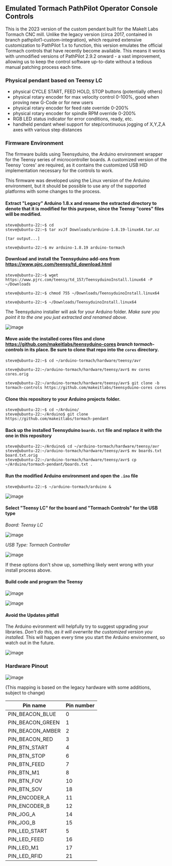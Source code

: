 ## Emulated Tormach PathPilot Operator Console Controls

This is the 2023 version of the custom pendant built for the MakeIt Labs Tormach CNC mill.  Unlike the legacy version (circa 2017, contained in branch pathpilot1-custom-integration), which required extensive customization to PathPilot 1.x to function, this version emulates the official Tormach controls that have recently become available.  This means it works with unmodified versions of PathPilot 2.9.2 onward - a vast improvement, allowing us to keep the control software up-to-date without a tedious manual patching process each time.

### Physical pendant based on Teensy LC

  - physical CYCLE START, FEED HOLD, STOP buttons (potentially others)
  - physical rotary encoder for max velocity control 0-100%, good when proving new G-Code or for new users
  - physical rotary encoder for feed rate override 0-200%
  - physical rotary encoder for spindle RPM override 0-200%
  - RGB LED status indicator for error conditions, ready, etc.
  - handheld pendant wheel support for step/continuous jogging of X,Y,Z,A axes with various step distances

### Firmware Environment

The firmware builds using Teensyduino, the Arduino environment wrapper for the Teensy series of microcontroller boards.  A customized version of the Teensy 'cores' are required, as it contains the customized USB HID implementation necessary for the controls to work. 

This firmware was developed using the Linux version of the Arduino environment, but it should be possible to use any of the supported platforms with some changes to the process.

#### Extract "Legacy" Arduino 1.8.x and rename the extracted directory to denote that it is modified for this purpose, since the Teensy "cores" files will be modified.

```
steve@ubuntu-22:~$ cd
steve@ubuntu-22:~$ tar xvJf Downloads/arduino-1.8.19-linux64.tar.xz   

[tar output...]

steve@ubuntu-22:~$ mv arduino-1.8.19 arduino-tormach
```
    
#### Download and install the Teensyduino add-ons from https://www.pjrc.com/teensy/td_download.html
  
```
steve@ubuntu-22:~$ wget https://www.pjrc.com/teensy/td_157/TeensyduinoInstall.linux64 -P ~/Downloads

steve@ubuntu-22:~$ chmod 755 ~/Downloads/TeensyduinoInstall.linux64 

steve@ubuntu-22:~$ ~/Downloads/TeensyduinoInstall.linux64 
```

The Teensyduino installer will ask for your Arduino folder.  *Make sure you point it to the one you just extracted and renamed above.*

![image](https://user-images.githubusercontent.com/3910098/219883972-9329ee76-fa88-4ee0-bb4b-a420d9fd2e3d.png)
  
#### Move aside the installed cores files and clone https://github.com/makeitlabs/teensyduino-cores *branch tormach-controls* in its place.  Be sure to clone that repo into the `cores` directory.

```
steve@ubuntu-22:~$ cd ~/arduino-tormach/hardware/teensy/avr

steve@ubuntu-22:~/arduino-tormach/hardware/teensy/avr$ mv cores cores.orig

steve@ubuntu-22:~/arduino-tormach/hardware/teensy/avr$ git clone -b tormach-controls https://github.com/makeitlabs/teensyduino-cores cores
```
 
#### Clone this repository to your Arduino projects folder.
  
```
steve@ubuntu-22:~$ cd ~/Arduino/
steve@ubuntu-22:~/Arduino$ git clone https://github.com/makeitlabs/tormach-pendant
```

#### Back up the installed Teensyduino `boards.txt` file and replace it with the one in this repository

```
steve@ubuntu-22:~/Arduino$ cd ~/arduino-tormach/hardware/teensy/avr
steve@ubuntu-22:~/arduino-tormach/hardware/teensy/avr$ mv boards.txt board.txt.orig
steve@ubuntu-22:~/arduino-tormach/hardware/teensy/avr$ cp ~/Arduino/tormach-pendant/boards.txt .
```  

 #### Run the modified Arduino environment and open the `.ino` file
 
 ```
 steve@ubuntu-22:~$ ~/arduino-tormach/arduino &
 ```
 
 ![image](https://user-images.githubusercontent.com/3910098/219884396-4e8c2760-8ab4-416f-aa1f-c5dbd013fb82.png)
 
#### Select "Teensy LC" for the board and "Tormach Controls" for the USB type

*Board: Teensy LC*

![image](https://user-images.githubusercontent.com/3910098/219884416-b5441523-fe33-47b2-9b21-87de2bc50a26.png)

*USB Type: Tormach Controller*

![image](https://user-images.githubusercontent.com/3910098/219884424-88351b5b-6654-47a8-81f6-3f614dd22331.png)

If these options don't show up, something likely went wrong with your install process above.

#### Build code and program the Teensy

![image](https://user-images.githubusercontent.com/3910098/219884452-74b3f32e-4bc4-42b5-b64d-4e969ad89050.png)

![image](https://user-images.githubusercontent.com/3910098/219884461-3bc4e85e-fb3d-4055-821a-4b9b5a7a466e.png)

#### Avoid the Updates pitfall

The Arduino evironment will helpfully try to suggest upgrading your libraries.  *Don't do this, as it will overwrite the customized version you installed.*  This will happen every time you start the Arduino environment, so watch out in the future.

![image](https://user-images.githubusercontent.com/3910098/219884913-85347b30-ef89-4e3f-80a3-3c2df11bf69d.png)
  
### Hardware Pinout

![image](https://www.pjrc.com/teensy/teensylc_front_pinout.png)

(This mapping is based on the legacy hardware with some additions, subject to change)

| Pin name | Pin number |
|----------|------------|
| PIN_BEACON_BLUE | 0 |
| PIN_BEACON_GREEN | 1 |
| PIN_BEACON_AMBER | 2 |
| PIN_BEACON_RED | 3 |
| PIN_BTN_START | 4 |
| PIN_BTN_STOP | 6 |
| PIN_BTN_FEED | 7 |
| PIN_BTN_M1 | 8 |
| PIN_BTN_FOV | 10 |
| PIN_BTN_SOV | 18 |
| PIN_ENCODER_A | 11 |
| PIN_ENCODER_B | 12 |
| PIN_JOG_A | 14 |
| PIN_JOG_B | 15 |
| PIN_LED_START | 5 |
| PIN_LED_FEED | 16 |
| PIN_LED_M1 | 17 |
| PIN_LED_RFID | 21 |

